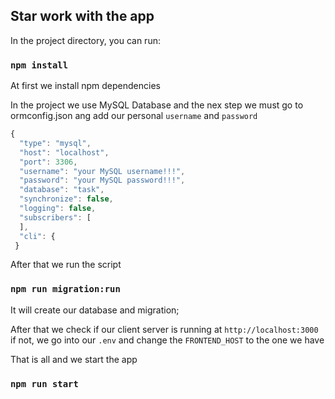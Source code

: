 ## Star work with the app

In the project directory, you can run:

### `npm install`
At first we install npm dependencies 

In the project we use MySQL Database and the nex step we must
go to ormconfig.json ang add our personal `username` and `password`

```js
{ 
  "type": "mysql",
  "host": "localhost",
  "port": 3306,
  "username": "your MySQL username!!!",
  "password": "your MySQL password!!!",
  "database": "task",
  "synchronize": false,
  "logging": false,
  "subscribers": [
  ],
  "cli": {
 }
```

After that we run the script
### `npm run migration:run`
It will create our database and migration;

After that we check if our client server is running at `http://localhost:3000`
if not, we go into our `.env` and change the `FRONTEND_HOST` to the one we have


That is all and we start the app

### `npm run start`
